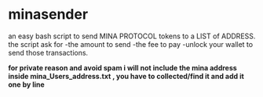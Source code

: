 # minasender
an easy bash script to send  MINA PROTOCOL tokens to a LIST of ADDRESS.
the script ask for
-the amount to send
-the fee to pay
-unlock your wallet to send those transactions.

**for private reason and avoid spam i will not include the mina address inside mina_Users_address.txt , you have to collected/find it and add it one by line**
